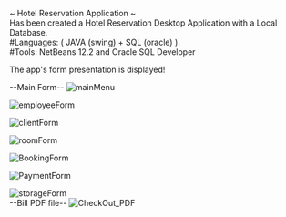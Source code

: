 ~ Hotel Reservation Application ~ <br/>
Has been created a Hotel Reservation Desktop Application with a Local Database. <br/>
#Languages: ( JAVA (swing) + SQL (oracle) ). <br/>
#Tools: NetBeans 12.2 and Oracle SQL Developer <br/>

The app's form presentation is displayed! <br/>

--Main Form--
![mainMenu](https://user-images.githubusercontent.com/48105724/175002856-fec461f6-e620-4d80-aa22-b95ea467c367.png)
<br/>

![employeeForm](https://user-images.githubusercontent.com/48105724/175005734-bb1dc6c5-cd88-487e-9df4-8dc4483a728d.png)
<br/>

![clientForm](https://user-images.githubusercontent.com/48105724/175002970-6d282378-13bb-4a40-aeb4-1cc1ef27292f.png)
<br/>

![roomForm](https://user-images.githubusercontent.com/48105724/175003056-073e05d5-a82d-4951-af7f-65447e820a5e.png)
<br/>

![BookingForm](https://user-images.githubusercontent.com/48105724/175003109-bdce3141-fc1e-43d4-90e3-686d397ca1ad.png)
<br/>

![PaymentForm](https://user-images.githubusercontent.com/48105724/175003153-1667efe7-e23f-4509-9cec-53113b289c45.png)
<br/>

![storageForm](https://user-images.githubusercontent.com/48105724/175003209-218e5832-6ddd-4866-b3c3-bae944ec406f.png)
<br/>
--Bill PDF file--
![CheckOut_PDF](https://user-images.githubusercontent.com/48105724/175003276-1b751386-0e2d-4551-8b23-e57b74652abe.png)
<br/>
